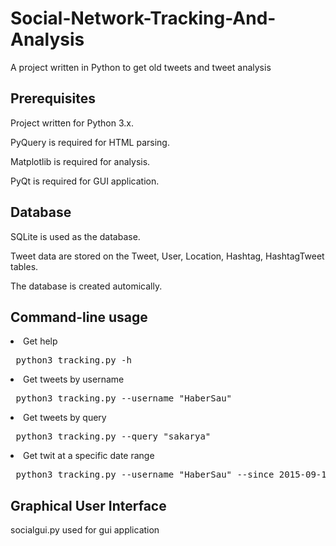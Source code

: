 # Social-Network-Tracking-And-Analysis

A project written in Python to get old tweets and tweet analysis

## Prerequisites

  Project written for Python 3.x.

  PyQuery is required for HTML parsing.

  Matplotlib is required for analysis.

  PyQt is required for GUI application.

## Database

  SQLite is used as the database.

  Tweet data are stored on the Tweet, User, Location, Hashtag, HashtagTweet tables.

  The database is created automically.

## Command-line usage

<li>Get help</li>


<pre> python3 tracking.py -h </pre>


<li>Get tweets by username </li>


<pre> python3 tracking.py --username "HaberSau" </pre>


<li>Get tweets by query</li>


<pre> python3 tracking.py --query "sakarya" </pre>


<li>Get twit at a specific date range</li>


<pre> python3 tracking.py --username "HaberSau" --since 2015-09-10 --until 2015-09-12 --maxtweets 10 </pre>

## Graphical User Interface

 socialgui.py used for gui application
